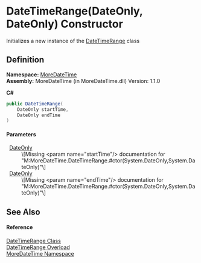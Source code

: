 # DateTimeRange(DateOnly, DateOnly) Constructor


Initializes a new instance of the <a href="T_MoreDateTime_DateTimeRange">DateTimeRange</a> class



## Definition
**Namespace:** <a href="N_MoreDateTime">MoreDateTime</a>  
**Assembly:** MoreDateTime (in MoreDateTime.dll) Version: 1.1.0

**C#**
``` C#
public DateTimeRange(
	DateOnly startTime,
	DateOnly endTime
)
```



#### Parameters
<dl><dt>  <a href="https://learn.microsoft.com/dotnet/api/system.dateonly" target="_blank" rel="noopener noreferrer">DateOnly</a></dt><dd>\[Missing &lt;param name="startTime"/&gt; documentation for "M:MoreDateTime.DateTimeRange.#ctor(System.DateOnly,System.DateOnly)"\]</dd><dt>  <a href="https://learn.microsoft.com/dotnet/api/system.dateonly" target="_blank" rel="noopener noreferrer">DateOnly</a></dt><dd>\[Missing &lt;param name="endTime"/&gt; documentation for "M:MoreDateTime.DateTimeRange.#ctor(System.DateOnly,System.DateOnly)"\]</dd></dl>

## See Also


#### Reference
<a href="T_MoreDateTime_DateTimeRange">DateTimeRange Class</a>  
<a href="Overload_MoreDateTime_DateTimeRange__ctor">DateTimeRange Overload</a>  
<a href="N_MoreDateTime">MoreDateTime Namespace</a>  
